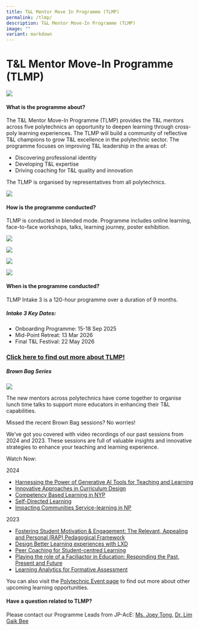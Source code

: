 ```yaml
---
title: T&L Mentor Move In Programme (TLMP)
permalink: /tlmp/
description: T&L Mentor Move-In Programme (TLMP)
image: ""
variant: markdown
---
```

# T&amp;L Mentor Move-In Programme (TLMP)

![](/images/70290420_mlsuccess.jpg)

#### What is the programme about?

The T&amp;L Mentor Move-In Programme (TLMP) provides the T&amp;L mentors across five polytechnics an opportunity to deepen learning through cross-poly learning experiences. The TLMP will build a community of reflective T&amp;L champions to grow T&amp;L excellence in the polytechnic sector. The programme focuses on improving T&amp;L leadership in the areas of:
* Discovering professional identity
* Developing T&amp;L expertise
* Driving coaching for T&amp;L quality and innovation

The TLMP is organised by representatives from all polytechnics.

![](/images/TLMP%20Intake%202%20Update/IMG_4315_2_11zon.png)

#### How is the programme conducted?

TLMP is conducted in blended mode. Programme includes online learning, face-to-face workshops, talks, learning journey, poster exhibition.

![](/images/TLMP%20Intake%202%20Update/IMG_9727_3_11zon.jpg)

![](/images/TLMP%20Intake%202%20Update/Day_2_Group_5_Photo_1.png)

![](/images/TLMP%20Intake%202%20Update/IMG_9787_1_11zon.png)

![](/images/TLMP%20Intake%202%20Update/IMG_4279_1_11zon.png)

#### When is the programme conducted?

TLMP Intake 3 is a 120-hour programme over a duration of 9 months. 

##### Intake 3 Key Dates:
* Onboarding Programme: 15-18 Sep 2025
* Mid-Point Retreat: 13 Mar 2026
* Final T&amp;L Festival: 22 May 2026

### [Click here to find out more about TLMP!](/files/TLMP_website_intro_July_2025.pdf)

##### Brown Bag Series
![](/images/TLMP%20Intake%202%20Update/BB.png)

The new mentors across polytechnics have come together to organise lunch time talks to support more educators in enhancing their T&amp;L capabilities.

Missed the recent Brown Bag sessions? No worries!

We’ve got you covered with video recordings of our past sessions from 2024 and 2023. These sessions are full of valuable insights and innovative strategies to enhance your teaching and learning experience.

Watch Now:

2024
*  [Harnessing the Power of Generative AI Tools for Teaching and Learning](https://nyp.padlet.org/joeytong/polytechnic-events-open-to-all-poly-staff-pyh8eoctf1vj4q2y/wish/E1P8aX80JGG7awA9)
*  [Innovative Approaches in Curriculum Design](https://nyp.padlet.org/joeytong/polytechnic-events-open-to-all-poly-staff-pyh8eoctf1vj4q2y/wish/wKmOZ5J2MVXVWzMA)
*  [Competency Based Learning in NYP](https://nyp.padlet.org/joeytong/polytechnic-events-open-to-all-poly-staff-pyh8eoctf1vj4q2y/wish/NvylWE15AozeW0OX)
*  [Self-Directed Learning](https://nyp.padlet.org/joeytong/polytechnic-events-open-to-all-poly-staff-pyh8eoctf1vj4q2y/wish/j40PQDXN8jBlQvXB)
*  [Impacting Communities Service-learning in NP](https://nyp.padlet.org/joeytong/polytechnic-events-open-to-all-poly-staff-pyh8eoctf1vj4q2y/wish/1xkVaqBNO8NgQl0e)

2023
* [Fostering Student Motivation &amp; Engagement: The Relevant, Appealing and Personal (RAP) Pedagogical Framework](https://nyp.padlet.org/joeytong/polytechnic-events-open-to-all-poly-staff-pyh8eoctf1vj4q2y/wish/2373188500)
* [Design Better Learning experiences with LXD](https://nyp.padlet.org/joeytong/polytechnic-events-open-to-all-poly-staff-pyh8eoctf1vj4q2y/wish/2447847562)
* [Peer Coaching for Student-centred Learning](https://nyp.padlet.org/joeytong/polytechnic-events-open-to-all-poly-staff-pyh8eoctf1vj4q2y/wish/2478254285)
* [Playing the role of a Faciliactor in Education: Responding the Past, Present and Future](https://nyp.padlet.org/joeytong/polytechnic-events-open-to-all-poly-staff-pyh8eoctf1vj4q2y/wish/2639313746)
* [Learning Analytics for Formative Assessment](https://nyp.padlet.org/joeytong/polytechnic-events-open-to-all-poly-staff-pyh8eoctf1vj4q2y/wish/2565645767)

You can also visit the [Polytechnic Event page](https://jpace.polytechnic.edu.sg/openpolyevents/) to find out more about other upcoming learning opportunities.


#### Have a question related to TLMP?

Please contact our Programme Leads from JP-AcE:  <a href="mailto:Joey_tong@nyp.edu.sg">Ms. Joey Tong</a>, <a href="mailto:Lim_Gaik_Bee@np.edu.sg">Dr. Lim Gaik Bee</a>